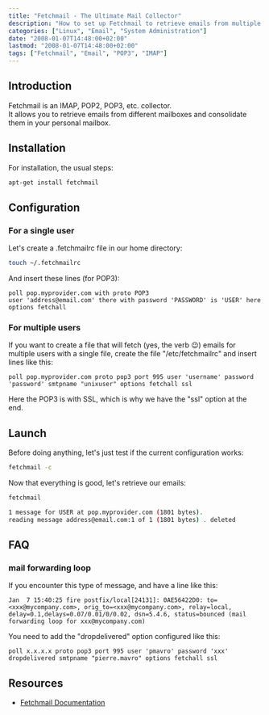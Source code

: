 ```yaml
---
title: "Fetchmail - The Ultimate Mail Collector"
description: "How to set up Fetchmail to retrieve emails from multiple accounts and consolidate them in one place"
categories: ["Linux", "Email", "System Administration"]
date: "2008-01-07T14:48:00+02:00"
lastmod: "2008-01-07T14:48:00+02:00"
tags: ["Fetchmail", "Email", "POP3", "IMAP"]
---
```


## Introduction

Fetchmail is an IMAP, POP2, POP3, etc. collector.  
It allows you to retrieve emails from different mailboxes and consolidate them in your personal mailbox.

## Installation

For installation, the usual steps:

```bash
apt-get install fetchmail
```

## Configuration

### For a single user

Let's create a .fetchmailrc file in our home directory:

```bash
touch ~/.fetchmailrc
```

And insert these lines (for POP3):

```
poll pop.myprovider.com with proto POP3
user 'address@email.com' there with password 'PASSWORD' is 'USER' here options fetchall
```

### For multiple users

If you want to create a file that will fetch (yes, the verb 😉) emails for multiple users with a single file, create the file "/etc/fetchmailrc" and insert lines like this:

```
poll pop.myprovider.com proto pop3 port 995 user 'username' password 'password' smtpname "unixuser" options fetchall ssl
```

Here the POP3 is with SSL, which is why we have the "ssl" option at the end.

## Launch

Before doing anything, let's just test if the current configuration works:

```bash
fetchmail -c
```

Now that everything is good, let's retrieve our emails:

```bash
fetchmail

1 message for USER at pop.myprovider.com (1801 bytes).
reading message address@email.com:1 of 1 (1801 bytes) . deleted
```

## FAQ

### mail forwarding loop

If you encounter this type of message, and have a line like this:

```
Jan  7 15:40:25 fire postfix/local[24131]: 0AE56422D0: to=<xxx@mycompany.com>, orig_to=<xxx@mycompany.com>, relay=local, delay=0.1,delays=0.07/0.01/0/0.02, dsn=5.4.6, status=bounced (mail forwarding loop for xxx@mycompany.com)
```

You need to add the "dropdelivered" option configured like this:

```
poll x.x.x.x proto pop3 port 995 user 'pmavro' password 'xxx' dropdelivered smtpname "pierre.mavro" options fetchall ssl
```

## Resources
- [Fetchmail Documentation](../../static/pdf/fetchmail.pdf)
